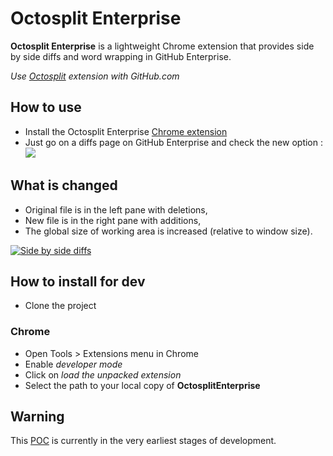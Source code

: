 # Octosplit Enterprise

**Octosplit Enterprise** is a lightweight Chrome extension that provides side by side diffs and word wrapping in GitHub Enterprise.

*Use [Octosplit](https://github.com/KuiKui/Octosplit) extension with GitHub.com*

## How to use

* Install the Octosplit Enterprise [Chrome extension](https://chrome.google.com/webstore/detail/bnfafegmcjkdpkobmpfeojinobmliiog)
* Just go on a diffs page on GitHub Enterprise and check the new option : ![](http://imageshack.us/a/img833/9178/octosplitbutton.png)

## What is changed

* Original file is in the left pane with deletions,
* New file is in the right pane with additions,
* The global size of working area is increased (relative to window size).

[![](http://img18.imageshack.us/img18/5161/4m8.png "Side by side diffs")](http://img18.imageshack.us/img18/5161/4m8.png "Side by side diffs")

## How to install for dev

* Clone the project

### Chrome

* Open Tools > Extensions menu in Chrome
* Enable _developer mode_
* Click on _load the unpacked extension_
* Select the path to your local copy of **OctosplitEnterprise**

## Warning

This [POC](http://en.wikipedia.org/wiki/Proof_of_concept) is currently in the very earliest stages of development.
